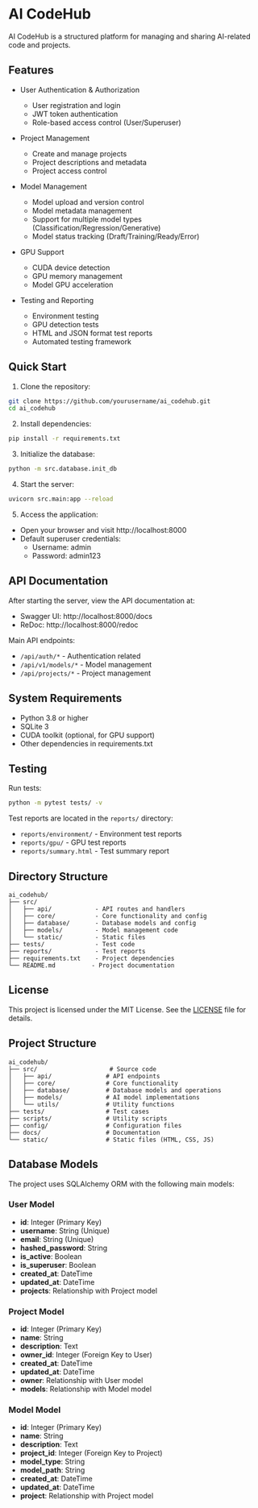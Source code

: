 # AI CodeHub

AI CodeHub is a structured platform for managing and sharing AI-related code and projects.

## Features

- User Authentication & Authorization
  - User registration and login
  - JWT token authentication
  - Role-based access control (User/Superuser)

- Project Management
  - Create and manage projects
  - Project descriptions and metadata
  - Project access control

- Model Management
  - Model upload and version control
  - Model metadata management
  - Support for multiple model types (Classification/Regression/Generative)
  - Model status tracking (Draft/Training/Ready/Error)

- GPU Support
  - CUDA device detection
  - GPU memory management
  - Model GPU acceleration

- Testing and Reporting
  - Environment testing
  - GPU detection tests
  - HTML and JSON format test reports
  - Automated testing framework

## Quick Start

1. Clone the repository:
```bash
git clone https://github.com/yourusername/ai_codehub.git
cd ai_codehub
```

2. Install dependencies:
```bash
pip install -r requirements.txt
```

3. Initialize the database:
```bash
python -m src.database.init_db
```

4. Start the server:
```bash
uvicorn src.main:app --reload
```

5. Access the application:
- Open your browser and visit http://localhost:8000
- Default superuser credentials:
  - Username: admin
  - Password: admin123

## API Documentation

After starting the server, view the API documentation at:
- Swagger UI: http://localhost:8000/docs
- ReDoc: http://localhost:8000/redoc

Main API endpoints:
- `/api/auth/*` - Authentication related
- `/api/v1/models/*` - Model management
- `/api/projects/*` - Project management

## System Requirements

- Python 3.8 or higher
- SQLite 3
- CUDA toolkit (optional, for GPU support)
- Other dependencies in requirements.txt

## Testing

Run tests:
```bash
python -m pytest tests/ -v
```

Test reports are located in the `reports/` directory:
- `reports/environment/` - Environment test reports
- `reports/gpu/` - GPU test reports
- `reports/summary.html` - Test summary report

## Directory Structure

```
ai_codehub/
├── src/
│   ├── api/            - API routes and handlers
│   ├── core/           - Core functionality and config
│   ├── database/       - Database models and config
│   ├── models/         - Model management code
│   └── static/         - Static files
├── tests/              - Test code
├── reports/            - Test reports
├── requirements.txt    - Project dependencies
└── README.md          - Project documentation
```

## License

This project is licensed under the MIT License. See the [LICENSE](LICENSE) file for details.

## Project Structure

```
ai_codehub/
├── src/                    # Source code
│   ├── api/               # API endpoints
│   ├── core/              # Core functionality
│   ├── database/          # Database models and operations
│   ├── models/            # AI model implementations
│   └── utils/             # Utility functions
├── tests/                 # Test cases
├── scripts/               # Utility scripts
├── config/                # Configuration files
├── docs/                  # Documentation
└── static/                # Static files (HTML, CSS, JS)
```

## Database Models

The project uses SQLAlchemy ORM with the following main models:

### User Model
- **id**: Integer (Primary Key)
- **username**: String (Unique)
- **email**: String (Unique)
- **hashed_password**: String
- **is_active**: Boolean
- **is_superuser**: Boolean
- **created_at**: DateTime
- **updated_at**: DateTime
- **projects**: Relationship with Project model

### Project Model
- **id**: Integer (Primary Key)
- **name**: String
- **description**: Text
- **owner_id**: Integer (Foreign Key to User)
- **created_at**: DateTime
- **updated_at**: DateTime
- **owner**: Relationship with User model
- **models**: Relationship with Model model

### Model Model
- **id**: Integer (Primary Key)
- **name**: String
- **description**: Text
- **project_id**: Integer (Foreign Key to Project)
- **model_type**: String
- **model_path**: String
- **created_at**: DateTime
- **updated_at**: DateTime
- **project**: Relationship with Project model
